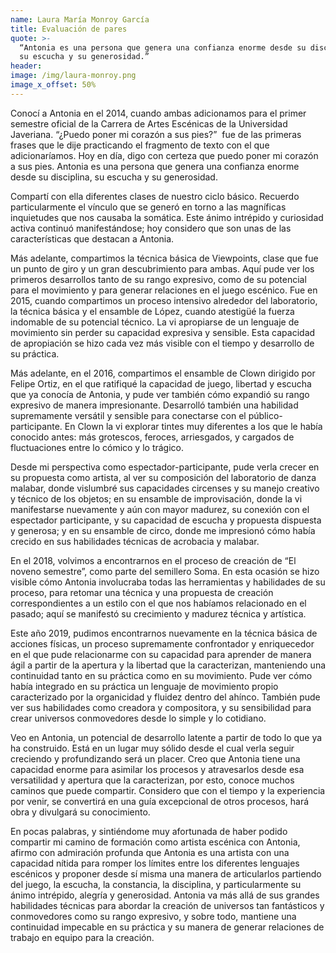 ```yaml
---
name: Laura María Monroy García
title: Evaluación de pares
quote: >-
  “Antonia es una persona que genera una confianza enorme desde su disciplina,
  su escucha y su generosidad.”
header:
image: /img/laura-monroy.png
image_x_offset: 50%
---
```


Conoc&iacute; a Antonia en el 2014, cuando ambas adicionamos para el primer semestre oficial de la Carrera de Artes Esc&eacute;nicas de la Universidad Javeriana. “&iquest;Puedo poner mi coraz&oacute;n a sus pies?”&nbsp; fue de las primeras frases que le dije practicando el fragmento de texto con el que adicionar&iacute;amos. Hoy en d&iacute;a, digo con certeza que puedo poner mi coraz&oacute;n a sus pies. Antonia es una persona que genera una confianza enorme desde su disciplina, su escucha y su generosidad.&nbsp;

Compart&iacute; con ella diferentes clases de nuestro ciclo b&aacute;sico. Recuerdo particularmente el v&iacute;nculo que se gener&oacute; en torno a las magn&iacute;ficas inquietudes que nos causaba la som&aacute;tica. Este &aacute;nimo intr&eacute;pido y curiosidad activa continu&oacute; manifest&aacute;ndose; hoy considero que son unas de las caracter&iacute;sticas que destacan a Antonia.&nbsp;

M&aacute;s adelante, compartimos la t&eacute;cnica b&aacute;sica de Viewpoints, clase que fue un punto de giro y un gran descubrimiento para ambas. Aqu&iacute; pude ver los primeros desarrollos tanto de su rango expresivo, como de su potencial para el movimiento y para generar relaciones en el juego esc&eacute;nico. Fue en 2015, cuando compartimos un proceso intensivo alrededor del laboratorio, la t&eacute;cnica b&aacute;sica y el ensamble de L&oacute;pez, cuando atestig&uuml;&eacute; la fuerza indomable de su potencial t&eacute;cnico. La vi apropiarse de un lenguaje de movimiento sin perder su capacidad expresiva y sensible. Esta capacidad de apropiaci&oacute;n se hizo cada vez m&aacute;s visible con el tiempo y desarrollo de su pr&aacute;ctica.&nbsp;

M&aacute;s adelante, en el 2016, compartimos el ensamble de Clown dirigido por Felipe Ortiz, en el que ratifiqu&eacute; la capacidad de juego, libertad y escucha que ya conoc&iacute;a de Antonia, y pude ver tambi&eacute;n c&oacute;mo expandi&oacute; su rango expresivo de manera impresionante. Desarroll&oacute; tambi&eacute;n una habilidad supremamente vers&aacute;til y sensible para conectarse con el p&uacute;blico-participante. En Clown la vi explorar tintes muy diferentes a los que le hab&iacute;a conocido antes: m&aacute;s grotescos, feroces, arriesgados, y cargados de fluctuaciones entre lo c&oacute;mico y lo tr&aacute;gico.&nbsp;&nbsp;

Desde mi perspectiva como espectador-participante, pude verla crecer en su propuesta como artista, al ver su composici&oacute;n del laboratorio de danza malabar, donde vislumbr&eacute; sus capacidades circenses y su manejo creativo y t&eacute;cnico de los objetos; en su ensamble de improvisaci&oacute;n, donde la vi manifestarse nuevamente y a&uacute;n con mayor madurez, su conexi&oacute;n con el espectador participante, y su capacidad de escucha y propuesta dispuesta y generosa; y en su ensamble de circo, donde me impresion&oacute; c&oacute;mo hab&iacute;a crecido en sus habilidades t&eacute;cnicas de acrobacia y malabar.&nbsp;

En el 2018, volvimos a encontrarnos en el proceso de creaci&oacute;n de “El noveno semestre”, como parte del semillero Soma. En esta ocasi&oacute;n se hizo visible c&oacute;mo Antonia involucraba todas las herramientas y habilidades de su proceso, para retomar una t&eacute;cnica y una propuesta de creaci&oacute;n correspondientes a un estilo con el que nos hab&iacute;amos relacionado en el pasado; aqu&iacute; se manifest&oacute; su crecimiento y madurez t&eacute;cnica y art&iacute;stica.&nbsp;&nbsp;

Este a&ntilde;o 2019, pudimos encontrarnos nuevamente en la t&eacute;cnica b&aacute;sica de acciones f&iacute;sicas, un proceso supremamente confrontador y enriquecedor en el que pude relacionarme con su capacidad para aprender de manera &aacute;gil a partir de la apertura y la libertad que la caracterizan, manteniendo una continuidad tanto en su pr&aacute;ctica como en su movimiento. Pude ver c&oacute;mo hab&iacute;a integrado en su pr&aacute;ctica un lenguaje de movimiento propio caracterizado por la organicidad y fluidez dentro del ah&iacute;nco. Tambi&eacute;n pude ver sus habilidades como creadora y compositora, y su sensibilidad para crear universos conmovedores desde lo simple y lo cotidiano.

Veo en Antonia, un potencial de desarrollo latente a partir de todo lo que ya ha construido. Est&aacute; en un lugar muy s&oacute;lido desde el cual verla seguir creciendo y profundizando ser&aacute; un placer. Creo que Antonia tiene una capacidad enorme para asimilar los procesos y atravesarlos desde esa versatilidad y apertura que la caracterizan, por esto, conoce muchos caminos que puede compartir. Considero que con el tiempo y la experiencia por venir, se convertir&aacute; en una gu&iacute;a excepcional de otros procesos, har&aacute; obra y divulgar&aacute; su conocimiento.&nbsp;&nbsp;

En pocas palabras, y sinti&eacute;ndome muy afortunada de haber podido compartir mi camino de formaci&oacute;n como artista esc&eacute;nica con Antonia, afirmo con admiraci&oacute;n profunda que Antonia es una artista con una capacidad n&iacute;tida para romper los l&iacute;mites entre los diferentes lenguajes esc&eacute;nicos y proponer desde s&iacute; misma una manera de articularlos partiendo del juego, la escucha, la constancia, la disciplina, y particularmente su &aacute;nimo intr&eacute;pido, alegr&iacute;a y generosidad. Antonia va m&aacute;s all&aacute; de sus grandes habilidades t&eacute;cnicas para abordar la creaci&oacute;n de universos tan fant&aacute;sticos y conmovedores como su rango expresivo, y sobre todo, mantiene una continuidad impecable en su pr&aacute;ctica y su manera de generar relaciones de trabajo en equipo para la creaci&oacute;n.
